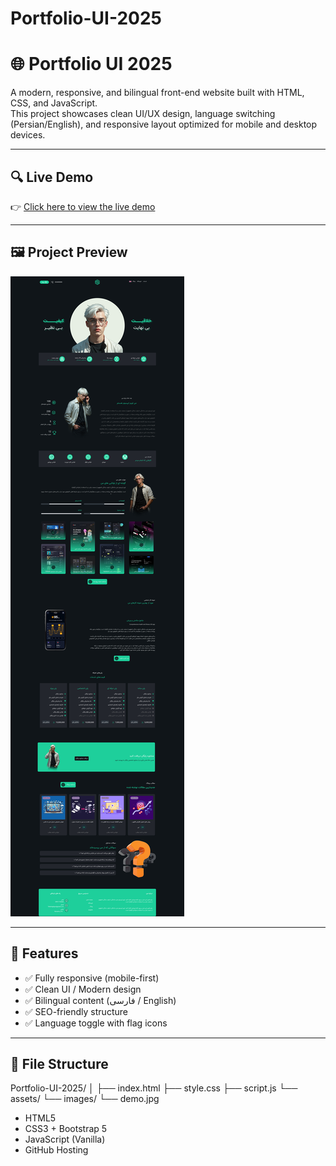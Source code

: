 # Portfolio-UI-2025
# 🌐 Portfolio UI 2025

A modern, responsive, and bilingual front-end website built with HTML, CSS, and JavaScript.  
This project showcases clean UI/UX design, language switching (Persian/English), and responsive layout optimized for mobile and desktop devices.

---

## 🔍 Live Demo

👉 [Click here to view the live demo](https://your-demo-url.netlify.app)

---

## 🖼️ Project Preview

![Website Preview](https://raw.githubusercontent.com/TDMxHOKO/Portfolio-UI-2025/refs/heads/main/dark_sample/demo.jpg)

---

## 🚀 Features

- ✅ Fully responsive (mobile-first)
- ✅ Clean UI / Modern design
- ✅ Bilingual content (فارسی / English)
- ✅ SEO-friendly structure
- ✅ Language toggle with flag icons

---

## 📁 File Structure

Portfolio-UI-2025/
│
├── index.html
├── style.css
├── script.js
└── assets/
└── images/
└── demo.jpg
- HTML5
- CSS3 + Bootstrap 5
- JavaScript (Vanilla)
- GitHub Hosting
